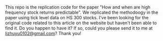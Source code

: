 This repo is the replication code for the paper "How and when are high frequency stock returns predictable". We replicated the methodoogy in the paper using tick level data on HS 300 stocks. 
I've been looking for the original code related to this article on the website but haven't been able to find it. Do you happen to have it? If so, could you please send it to me at lizhuyu0102@gmail.com? Thank you!
